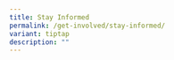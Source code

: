```yaml
---
title: Stay Informed
permalink: /get-involved/stay-informed/
variant: tiptap
description: ""
---
```

